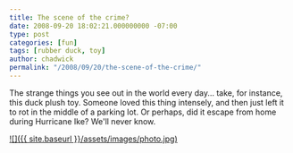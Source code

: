```yaml
---
title: The scene of the crime?
date: 2008-09-20 18:02:21.000000000 -07:00
type: post
categories: [fun]
tags: [rubber duck, toy]
author: chadwick
permalink: "/2008/09/20/the-scene-of-the-crime/"
---
```

The strange things you see out in the world every day... take, for instance,
this duck plush toy. Someone loved this thing intensely, and then just left it
to rot in the middle of a parking lot. Or perhaps, did it escape from home
during Hurricane Ike? We'll never know.

[![]({{ site.baseurl }}/assets/images/photo.jpg)](http://picasaweb.google.com/lh/photo/MTohV7VCa-ugu-_7hjrguQ?authkey=7A8mmP-qfZQ)

